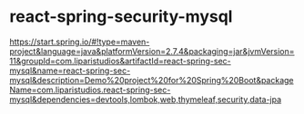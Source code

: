 # react-spring-security-mysql

https://start.spring.io/#!type=maven-project&language=java&platformVersion=2.7.4&packaging=jar&jvmVersion=11&groupId=com.liparistudios&artifactId=react-spring-sec-mysql&name=react-spring-sec-mysql&description=Demo%20project%20for%20Spring%20Boot&packageName=com.liparistudios.react-spring-sec-mysql&dependencies=devtools,lombok,web,thymeleaf,security,data-jpa
